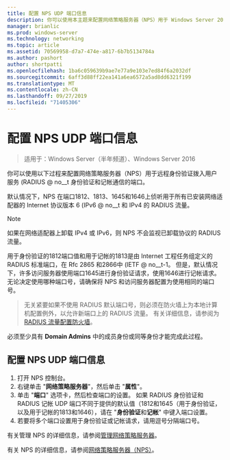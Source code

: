 ```yaml
---
title: 配置 NPS UDP 端口信息
description: 你可以使用本主题来配置网络策略服务器（NPS）用于 Windows Server 2016 中的远程身份验证拨入用户服务（RADIUS）身份验证和记帐流量的端口。
manager: brianlic
ms.prod: windows-server
ms.technology: networking
ms.topic: article
ms.assetid: 70569958-d7a7-474e-a817-6b7b5134784a
ms.author: pashort
author: shortpatti
ms.openlocfilehash: 1ba6c059639b9ae7e77a9e103e7ed84f6a2032df
ms.sourcegitcommit: 6aff3d88ff22ea141a6ea6572a5ad8dd6321f199
ms.translationtype: MT
ms.contentlocale: zh-CN
ms.lasthandoff: 09/27/2019
ms.locfileid: "71405306"
---
```

# <a name="configure-nps-udp-port-information"></a>配置 NPS UDP 端口信息

>适用于：Windows Server（半年频道）、Windows Server 2016

你可以使用以下过程来配置网络策略服务器（NPS）用于远程身份验证拨入用户服务 \(RADIUS @ no__t 身份验证和记帐通信的端口。

默认情况下，NPS 在端口1812、1813、1645和1646上侦听用于所有已安装网络适配器的 Internet 协议版本 6 \(IPv6 @ no__t 和 IPv4 的 RADIUS 流量。

>[!NOTE]
>如果在网络适配器上卸载 IPv4 或 IPv6，则 NPS 不会监视已卸载协议的 RADIUS 流量。

用于身份验证的1812端口值和用于记帐的1813是由 Internet 工程任务组定义的 RADIUS 标准端口，在 Rfc 2865 和2866中 \(IETF @ no__t-1。 但是，默认情况下，许多访问服务器使用端口1645进行身份验证请求，使用1646进行记帐请求。 无论决定使用哪种端口号，请确保将 NPS 和访问服务器配置为使用相同的端口号。

>无关紧要如果不使用 RADIUS 默认端口号，则必须在防火墙上为本地计算机配置例外，以允许新端口上的 RADIUS 流量。 有关详细信息，请参阅为[RADIUS 流量配置防火墙](nps-firewalls-configure.md)。

必须至少具有 **Domain Admins** 中的成员身份或同等身份才能完成此过程。

## <a name="to-configure-nps-udp-port-information"></a>配置 NPS UDP 端口信息 

1. 打开 NPS 控制台。
2. 右键单击 "**网络策略服务器**"，然后单击 "**属性**"。
3. 单击 "**端口**" 选项卡，然后检查端口的设置。 如果 RADIUS 身份验证和 RADIUS 记帐 UDP 端口不同于提供的默认值（1812和1645（用于身份验证，以及用于记帐的1813和1646），请在 "**身份验证**和**记帐**" 中键入端口设置。
4. 若要将多个端口设置用于身份验证或记帐请求，请用逗号分隔端口号。

有关管理 NPS 的详细信息，请参阅[管理网络策略服务器](nps-manage-top.md)。

有关 NPS 的详细信息，请参阅[网络策略服务器（NPS）](nps-top.md)。
